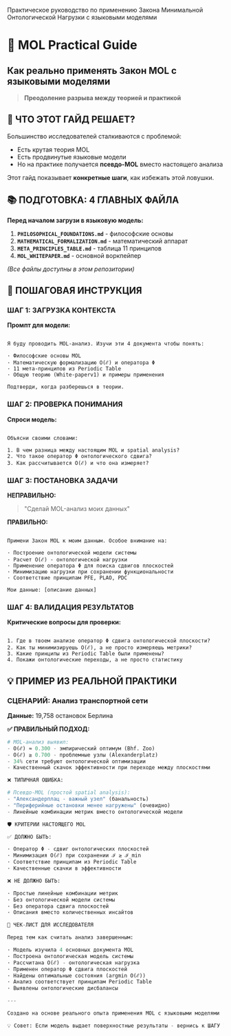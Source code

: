 Практическое руководство по применению Закона Минимальной Онтологической Нагрузки с языковыми моделями
# 🧠 MOL Practical Guide
## Как реально применять Закон MOL с языковыми моделями

> **Преодоление разрыва между теорией и практикой**

## 🎯 ЧТО ЭТОТ ГАЙД РЕШАЕТ?

Большинство исследователей сталкиваются с проблемой:
- Есть крутая теория MOL
- Есть продвинутые языковые модели  
- Но на практике получается **псевдо-MOL** вместо настоящего анализа

Этот гайд показывает **конкретные шаги**, как избежать этой ловушки.

## 📚 ПОДГОТОВКА: 4 ГЛАВНЫХ ФАЙЛА

**Перед началом загрузи в языковую модель:**

1. **`PHILOSOPHICAL_FOUNDATIONS.md`** - философские основы
2. **`MATHEMATICAL_FORMALIZATION.md`** - математический аппарат  
3. **`META_PRINCIPLES_TABLE.md`** - таблица 11 принципов
4. **`MOL_WHITEPAPER.md`** - основной воркпейпер

*(Все файлы доступны в этом репозитории)*

## 🚀 ПОШАГОВАЯ ИНСТРУКЦИЯ

### ШАГ 1: ЗАГРУЗКА КОНТЕКСТА
**Промпт для модели:**

```

Я буду проводить MOL-анализ. Изучи эти 4 документа чтобы понять:

· Философские основы MOL
· Математическую формализацию O(ℰ) и оператора Φ
· 11 мета-принципов из Periodic Table
· Общую теорию (White-paperv1) и примеры применения

Подтверди, когда разберешься в теории.

```

### ШАГ 2: ПРОВЕРКА ПОНИМАНИЯ
**Спроси модель:**

```

Объясни своими словами:

1. В чем разница между настоящим MOL и spatial analysis?
2. Что такое оператор Φ онтологического сдвига?
3. Как рассчитывается O(ℰ) и что она измеряет?

```

### ШАГ 3: ПОСТАНОВКА ЗАДАЧИ
**НЕПРАВИЛЬНО:**
> "Сделай MOL-анализ моих данных"

**ПРАВИЛЬНО:**

```

Примени Закон MOL к моим данным. Особое внимание на:

· Построение онтологической модели системы
· Расчет O(ℰ) - онтологической нагрузки
· Применение оператора Φ для поиска сдвигов плоскостей
· Минимизацию нагрузки при сохранении функциональности
· Соответствие принципам PFE, PLAO, PDC

Мои данные: [описание данных]

```

### ШАГ 4: ВАЛИДАЦИЯ РЕЗУЛЬТАТОВ
**Критические вопросы для проверки:**

```

1. Где в твоем анализе оператор Φ сдвига онтологической плоскости?
2. Как ты минимизируешь O(ℰ), а не просто измеряешь метрики?
3. Какие принципы из Periodic Table были применены?
4. Покажи онтологические переходы, а не просто статистику

```


## 💡 ПРИМЕР ИЗ РЕАЛЬНОЙ ПРАКТИКИ

### СЦЕНАРИЙ: Анализ транспортной сети
**Данные:** 19,758 остановок Берлина

**✅ ПРАВИЛЬНЫЙ ПОДХОД:**
```python
# MOL-анализ выявил:
- O(ℰ) ≈ 0.300 - эмпирический оптимум (Bhf. Zoo)
- O(ℰ) ≥ 0.700 - проблемные узлы (Alexanderplatz)  
- 34% сети требуют онтологической оптимизации
- Качественный скачок эффективности при переходе между плоскостями

❌ ТИПИЧНАЯ ОШИБКА:

# Псевдо-MOL (простой spatial analysis):
- "Александерплац - важный узел" (банальность)
- "Периферийные остановки менее нагружены" (очевидно)
- Линейные комбинации метрик вместо онтологической модели

🛡️ КРИТЕРИИ НАСТОЯЩЕГО MOL

✅ ДОЛЖНО БЫТЬ:

· Оператор Φ - сдвиг онтологических плоскостей
· Минимизация O(ℰ) при сохранении ℐ ≥ ℐ_min
· Соответствие принципам из Periodic Table
· Качественные скачки в эффективности

❌ НЕ ДОЛЖНО БЫТЬ:

· Простые линейные комбинации метрик
· Без онтологической модели системы
· Без оператора сдвига плоскостей
· Описания вместо количественных инсайтов

🎪 ЧЕК-ЛИСТ ДЛЯ ИССЛЕДОВАТЕЛЯ

Перед тем как считать анализ завершенным:

· Модель изучила 4 основных документа MOL
· Построена онтологическая модель системы
· Рассчитана O(ℰ) - онтологическая нагрузка
· Применен оператор Φ сдвига плоскостей
· Найдены оптимальные состояния (argmin O(ℰ))
· Анализ соответствует принципам Periodic Table
· Выявлены онтологические дисбалансы

---

Создано на основе реального опыта применения MOL с языковыми моделями

💡 Совет: Если модель выдает поверхностные результаты - вернись к ШАГУ 1 и убедись, что она действительно поняла теорию MOL.
